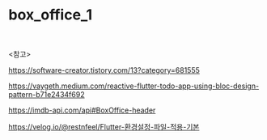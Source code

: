 # box_office_1
<br>

<참고>

https://software-creator.tistory.com/13?category=681555

https://vaygeth.medium.com/reactive-flutter-todo-app-using-bloc-design-pattern-b71e2434f692

https://imdb-api.com/api#BoxOffice-header

https://velog.io/@restnfeel/Flutter-환경설정-파일-적용-기본
